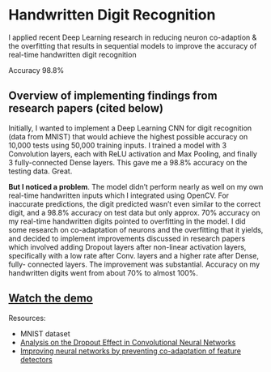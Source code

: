 # Handwritten Digit Recognition
I applied recent Deep Learning research in reducing neuron co-adaption &amp; the overfitting that results in sequential models to improve the accuracy of real-time handwritten digit recognition

Accuracy 98.8%

## Overview of implementing findings from research papers (cited below)
Initially, I wanted to implement a Deep Learning CNN for digit recognition (data from MNIST) that would achieve the highest possible accuracy on 10,000 tests using 50,000 training inputs. I trained a model with 3 Convolution layers, each with ReLU activation and Max Pooling, and finally 3 fully-connected Dense layers. This gave me a 98.8% accuracy on the testing data. Great. 

**But I noticed a problem**. The model didn’t perform nearly as well on my own real-time handwritten inputs which I integrated using OpenCV.
For inaccurate predictions, the digit predicted wasn’t even similar to the correct digit, and a 98.8% accuracy on test data but only approx. 70% accuracy on my real-time handwritten digits pointed to overfitting in the model. 
I did some research on co-adaptation of neurons and the overfitting that it yields, and decided to implement improvements discussed in research papers which involved adding Dropout layers after non-linear activation layers, specifically with a low rate after Conv. layers and a higher rate after Dense, fully- connected layers.
The improvement was substantial. Accuracy on my handwritten digits went from about 70% to almost 100%.

## [Watch the demo](https://drive.google.com/file/d/1On99POBdZ6D1kQfd-ocvgR5ROgtYqOMz/view?usp=sharing)

Resources:
* MNIST dataset
* [Analysis on the Dropout Effect in Convolutional Neural Networks](http://mipal.snu.ac.kr/images/1/16/Dropout_ACCV2016.pdf)
* [Improving neural networks by preventing co-adaptation of feature detectors](https://arxiv.org/pdf/1207.0580.pdf)
